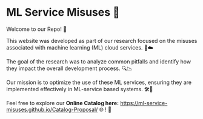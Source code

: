 # ML Service Misuses 🚀

Welcome to our Repo! 🎉

This website was developed as part of our research focused on the misuses associated with machine learning (ML) cloud services. 🧠☁️

The goal of the research was to analyze common pitfalls and identify how they impact the overall development process. 🔍📉

Our mission is to optimize the use of these ML services, ensuring they are implemented effectively in ML-service based systems. 🛠️🔧

Feel free to explore our **Online Catalog here:** https://ml-service-misuses.github.io/Catalog-Proposal/ 🌐 ! 🌟
